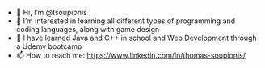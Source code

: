 - 👋 Hi, I’m @tsoupionis
- 👀 I’m interested in learning all different types of programming and coding languages, along with game design
- 🌱 I have learned Java and C++ in school and Web Development through a Udemy bootcamp
- 📫 How to reach me: https://www.linkedin.com/in/thomas-soupionis/

<!---
tsoupionis/tsoupionis is a ✨ special ✨ repository because its `README.md` (this file) appears on your GitHub profile.
You can click the Preview link to take a look at your changes.
--->
